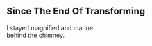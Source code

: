 Since The End Of Transforming
-----------------------------
I stayed magnified and marine  
behind the chimney.  
